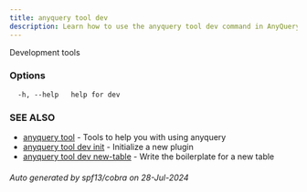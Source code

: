 ```yaml
---
title: anyquery tool dev
description: Learn how to use the anyquery tool dev command in AnyQuery.
---
```


Development tools

### Options

```
  -h, --help   help for dev
```

### SEE ALSO

* [anyquery tool](anyquery_tool.md)	 - Tools to help you with using anyquery
* [anyquery tool dev init](anyquery_tool_dev_init.md)	 - Initialize a new plugin
* [anyquery tool dev new-table](anyquery_tool_dev_new-table.md)	 - Write the boilerplate for a new table

###### Auto generated by spf13/cobra on 28-Jul-2024
